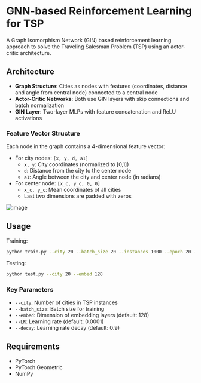 # GNN-based Reinforcement Learning for TSP

A Graph Isomorphism Network (GIN) based reinforcement learning approach to solve the Traveling Salesman Problem (TSP) using an actor-critic architecture.

## Architecture
- **Graph Structure**: Cities as nodes with features (coordinates, distance and angle from central node) connected to a central node
- **Actor-Critic Networks**: Both use GIN layers with skip connections and batch normalization
- **GIN Layer**: Two-layer MLPs with feature concatenation and ReLU activations

### Feature Vector Structure
Each node in the graph contains a 4-dimensional feature vector:
- For city nodes: `[x, y, d, a1]`
  - `x, y`: City coordinates (normalized to [0,1])
  - `d`: Distance from the city to the center node
  - `a1`: Angle between the city and center node (in radians)
- For center node: `[x_c, y_c, 0, 0]`
  - `x_c, y_c`: Mean coordinates of all cities
  - Last two dimensions are padded with zeros

![image](https://github.com/user-attachments/assets/a468edf5-5e60-4cdc-b5b7-db988108eb10)


## Usage

Training:
```bash
python train.py --city 20 --batch_size 20 --instances 1000 --epoch 20 --embed 128 --steps_per_epoch 100
```

Testing:
```bash
python test.py --city 20 --embed 128
```

### Key Parameters
- `--city`: Number of cities in TSP instances
- `--batch_size`: Batch size for training
- `--embed`: Dimension of embedding layers (default: 128)
- `--LR`: Learning rate (default: 0.0001)
- `--decay`: Learning rate decay (default: 0.9)

## Requirements
- PyTorch
- PyTorch Geometric
- NumPy
